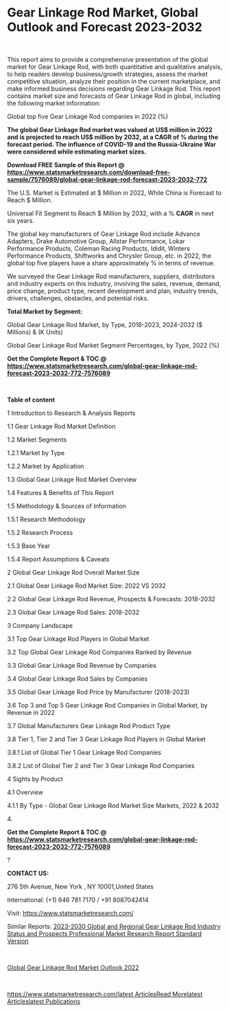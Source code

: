 <h1>Gear Linkage Rod Market, Global Outlook and Forecast 2023-2032</h1><br/><p>This report aims to provide a comprehensive presentation of the global market for Gear Linkage Rod, with both quantitative and qualitative analysis, to help readers develop business/growth strategies, assess the market competitive situation, analyze their position in the current marketplace, and make informed business decisions regarding Gear Linkage Rod. This report contains market size and forecasts of Gear Linkage Rod in global, including the following market information:</p>
 
 
 
 <p>Global top five Gear Linkage Rod companies in 2022 (%)</p>
 
 
 
 <p><strong>The global Gear Linkage Rod market was valued at US$ million in 2022 and is projected to reach US$ million by 2032, at a <strong>CAGR</strong> of % during the forecast period. The influence of COVID-19 and the Russia-Ukraine War were considered while estimating market sizes.</strong></p>
 
 
 
 <p><strong>Download FREE Sample of this Report @ <a href="https://www.statsmarketresearch.com/download-free-sample/7576089/global-gear-linkage-rod-forecast-2023-2032-772">https://www.statsmarketresearch.com/download-free-sample/7576089/global-gear-linkage-rod-forecast-2023-2032-772</a></strong></p>
 
 
 
 <p>The U.S. Market is Estimated at $ Million in 2022, While China is Forecast to Reach $ Million.</p>
 
 
 
 <p>Universal Fit Segment to Reach $ Million by 2032, with a % <strong>CAGR</strong> in next six years.</p>
 
 
 
 <p>The global key manufacturers of Gear Linkage Rod include Advance Adapters, Drake Automotive Group, Allstar Performance, Lokar Performance Products, Coleman Racing Products, Ididit, Winters Performance Products, Shiftworks and Chrysler Group, etc. in 2022, the global top five players have a share approximately % in terms of revenue.</p>
 
 
 
 <p>We surveyed the Gear Linkage Rod manufacturers, suppliers, distributors and industry experts on this industry, involving the sales, revenue, demand, price change, product type, recent development and plan, industry trends, drivers, challenges, obstacles, and potential risks.</p>
 
 
 
 <p><strong>Total Market by Segment:</strong></p>
 
 
 
 <p>Global Gear Linkage Rod Market, by Type, 2018-2023, 2024-2032 ($ Millions) & (K Units)</p>
 
 
 
 <p>Global Gear Linkage Rod Market Segment Percentages, by Type, 2022 (%)</p>
 
 
 
 <div><b>Get the Complete Report & TOC @ <a href="https://www.statsmarketresearch.com/global-gear-linkage-rod-forecast-2023-2032-772-7576089">https://www.statsmarketresearch.com/global-gear-linkage-rod-forecast-2023-2032-772-7576089</a></b></div>
 
 
 
 <p><br />
 
 <b>Table of content</b></p>
 
 
 
 <p>1 Introduction to Research & Analysis Reports<br />
 
 1.1 Gear Linkage Rod Market Definition<br />
 
 1.2 Market Segments<br />
 
 1.2.1 Market by Type<br />
 
 1.2.2 Market by Application<br />
 
 1.3 Global Gear Linkage Rod Market Overview<br />
 
 1.4 Features & Benefits of This Report<br />
 
 1.5 Methodology & Sources of Information<br />
 
 1.5.1 Research Methodology<br />
 
 1.5.2 Research Process<br />
 
 1.5.3 Base Year<br />
 
 1.5.4 Report Assumptions & Caveats<br />
 
 2 Global Gear Linkage Rod Overall Market Size<br />
 
 2.1 Global Gear Linkage Rod Market Size: 2022 VS 2032<br />
 
 2.2 Global Gear Linkage Rod Revenue, Prospects & Forecasts: 2018-2032<br />
 
 2.3 Global Gear Linkage Rod Sales: 2018-2032<br />
 
 3 Company Landscape<br />
 
 3.1 Top Gear Linkage Rod Players in Global Market<br />
 
 3.2 Top Global Gear Linkage Rod Companies Ranked by Revenue<br />
 
 3.3 Global Gear Linkage Rod Revenue by Companies<br />
 
 3.4 Global Gear Linkage Rod Sales by Companies<br />
 
 3.5 Global Gear Linkage Rod Price by Manufacturer (2018-2023)<br />
 
 3.6 Top 3 and Top 5 Gear Linkage Rod Companies in Global Market, by Revenue in 2022<br />
 
 3.7 Global Manufacturers Gear Linkage Rod Product Type<br />
 
 3.8 Tier 1, Tier 2 and Tier 3 Gear Linkage Rod Players in Global Market<br />
 
 3.8.1 List of Global Tier 1 Gear Linkage Rod Companies<br />
 
 3.8.2 List of Global Tier 2 and Tier 3 Gear Linkage Rod Companies<br />
 
 4 Sights by Product<br />
 
 4.1 Overview<br />
 
 4.1.1 By Type - Global Gear Linkage Rod Market Size Markets, 2022 & 2032<br />
 
 4.</p>
 
 
 
 <div><b>Get the Complete Report & TOC @ <a href="https://www.statsmarketresearch.com/global-gear-linkage-rod-forecast-2023-2032-772-7576089">https://www.statsmarketresearch.com/global-gear-linkage-rod-forecast-2023-2032-772-7576089</a></b></div>
 
 
 
 <p>? </p>
 
 
 
 <p><b>CONTACT US:</b><br />
 
 276 5th Avenue, New York , NY 10001,United States<br />
 
 International: (+1) 646 781 7170 / +91 8087042414<br />
 
 Visit: <a href="https://www.statsmarketresearch.com/">https://www.statsmarketresearch.com/</a><br />
 
 Similar Reports: <a href="https://www.statsmarketresearch.com/global-gear-linkage-rod-forecast-2023-2032-772-7576089">2023-2030 Global and Regional Gear Linkage Rod Industry Status and Prospects Professional Market Research Report Standard Version</a><br />
 
 <br />
 
 <a href="https://www.statsmarketresearch.com/global-gear-linkage-rod-forecast-2023-2032-772-7576089">Global Gear Linkage Rod Market Outlook 2022</a><br />
 
 <br />
 
 <a href="https://gyeongbokgung.com">https://www.statsmarketresearch.com/</a><a href="https://hallyeomaritime.com">latest Articles</a><a href="https://jingwansa.com">Read More</a><a href="https://nguoiviet.jp/">latest Articles</a><a href="https://www.intelmarketresearch.com/">latest Publications</a></p>